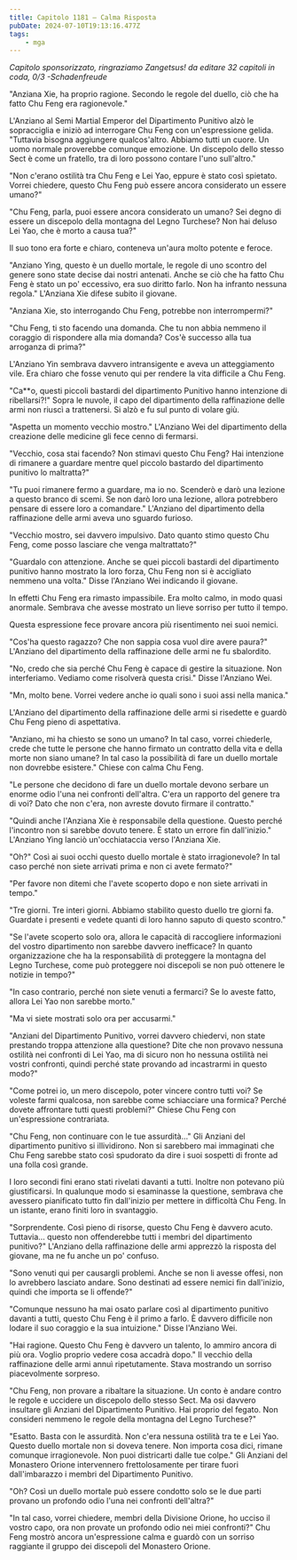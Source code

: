 ```yaml
---
title: Capitolo 1181 – Calma Risposta
pubDate: 2024-07-10T19:13:16.477Z
tags:
    - mga
---
```



<em>Capitolo sponsorizzato, ringraziamo Zangetsus!
da editare
32 capitoli in coda, 0/3
-Schadenfreude</em>


"Anziana Xie, ha proprio ragione. Secondo le regole del duello, ciò che ha fatto Chu Feng era ragionevole."


L'Anziano al Semi Martial Emperor del Dipartimento Punitivo alzò le sopracciglia e iniziò ad interrogare Chu Feng con un'espressione gelida. "Tuttavia bisogna aggiungere qualcos'altro. Abbiamo tutti un cuore. Un uomo normale proverebbe comunque emozione. Un discepolo dello stesso Sect è come un fratello, tra di loro possono contare l'uno sull'altro."


"Non c'erano ostilità tra Chu Feng e Lei Yao, eppure è stato così spietato. Vorrei chiedere, questo Chu Feng può essere ancora considerato un essere umano?"


"Chu Feng, parla, puoi essere ancora considerato un umano? Sei degno di essere un discepolo della montagna del Legno Turchese? Non hai deluso Lei Yao, che è morto a causa tua?"


Il suo tono era forte e chiaro, conteneva un'aura molto potente e feroce.


"Anziano Ying, questo è un duello mortale, le regole di uno scontro del genere sono state decise dai nostri antenati. Anche se ciò che ha fatto Chu Feng è stato un po' eccessivo, era suo diritto farlo. Non ha infranto nessuna regola." L'Anziana Xie difese subito il giovane.


"Anziana Xie, sto interrogando Chu Feng, potrebbe non interrompermi?"


"Chu Feng, ti sto facendo una domanda. Che tu non abbia nemmeno il coraggio di rispondere alla mia domanda? Cos'è successo alla tua arroganza di prima?"


L'Anziano Yin sembrava davvero intransigente e aveva un atteggiamento vile. Era chiaro che fosse venuto qui per rendere la vita difficile a Chu Feng.


"Ca**o, questi piccoli bastardi del dipartimento Punitivo hanno intenzione di ribellarsi?!" Sopra le nuvole, il capo del dipartimento della raffinazione delle armi non riuscì a trattenersi. Si alzò e fu sul punto di volare giù.


"Aspetta un momento vecchio mostro." L'Anziano Wei del dipartimento della creazione delle medicine gli fece cenno di fermarsi.


"Vecchio, cosa stai facendo? Non stimavi questo Chu Feng? Hai intenzione di rimanere a guardare mentre quel piccolo bastardo del dipartimento punitivo lo maltratta?"


"Tu puoi rimanere fermo a guardare, ma io no. Scenderò e darò una lezione a questo branco di scemi. Se non darò loro una lezione, allora potrebbero pensare di essere loro a comandare." L'Anziano del dipartimento della raffinazione delle armi aveva uno sguardo furioso.


"Vecchio mostro, sei davvero impulsivo. Dato quanto stimo questo Chu Feng, come posso lasciare che venga maltrattato?"


"Guardalo con attenzione. Anche se quei piccoli bastardi del dipartimento punitivo hanno mostrato la loro forza, Chu Feng non si è accigliato nemmeno una volta." Disse l'Anziano Wei indicando il giovane.


In effetti Chu Feng era rimasto impassibile. Era molto calmo, in modo quasi anormale. Sembrava che avesse mostrato un lieve sorriso per tutto il tempo.


Questa espressione fece provare ancora più risentimento nei suoi nemici.


"Cos'ha questo ragazzo? Che non sappia cosa vuol dire avere paura?" L'Anziano del dipartimento della raffinazione delle armi ne fu sbalordito.


"No, credo che sia perché Chu Feng è capace di gestire la situazione. Non interferiamo. Vediamo come risolverà questa crisi." Disse l'Anziano Wei.


"Mn, molto bene. Vorrei vedere anche io quali sono i suoi assi nella manica."


L'Anziano del dipartimento della raffinazione delle armi si risedette e guardò Chu Feng pieno di aspettativa.


"Anziano, mi ha chiesto se sono un umano? In tal caso, vorrei chiederle, crede che tutte le persone che hanno firmato un contratto della vita e della morte non siano umane? In tal caso la possibilità di fare un duello mortale non dovrebbe esistere." Chiese con calma Chu Feng.


"Le persone che decidono di fare un duello mortale devono serbare un enorme odio l'una nei confronti dell'altra. C'era un rapporto del genere tra di voi? Dato che non c'era, non avreste dovuto firmare il contratto."


"Quindi anche l'Anziana Xie è responsabile della questione. Questo perché l'incontro non si sarebbe dovuto tenere. È stato un errore fin dall'inizio." L'Anziano Ying lanciò un'occhiataccia verso l'Anziana Xie.


"Oh?" Così ai suoi occhi questo duello mortale è stato irragionevole? In tal caso perché non siete arrivati prima e non ci avete fermato?"


"Per favore non ditemi che l'avete scoperto dopo e non siete arrivati in tempo."


"Tre giorni. Tre interi giorni. Abbiamo stabilito questo duello tre giorni fa. Guardate i presenti e vedete quanti di loro hanno saputo di questo scontro."


"Se l'avete scoperto solo ora, allora le capacità di raccogliere informazioni del vostro dipartimento non sarebbe davvero inefficace? In quanto organizzazione che ha la responsabilità di proteggere la montagna del Legno Turchese, come può proteggere noi discepoli se non può ottenere le notizie in tempo?"


"In caso contrario, perché non siete venuti a fermarci? Se lo aveste fatto, allora Lei Yao non sarebbe morto."


"Ma vi siete mostrati solo ora per accusarmi."


"Anziani del Dipartimento Punitivo, vorrei davvero chiedervi, non state prestando troppa attenzione alla questione? Dite che non provavo nessuna ostilità nei confronti di Lei Yao, ma di sicuro non ho nessuna ostilità nei vostri confronti, quindi perché state provando ad incastrarmi in questo modo?"


"Come potrei io, un mero discepolo, poter vincere contro tutti voi? Se voleste farmi qualcosa, non sarebbe come schiacciare una formica? Perché dovete affrontare tutti questi problemi?" Chiese Chu Feng con un'espressione contrariata.


"Chu Feng, non continuare con le tue assurdità..." Gli Anziani del dipartimento punitivo si illividirono. Non si sarebbero mai immaginati che Chu Feng sarebbe stato così spudorato da dire i suoi sospetti di fronte ad una folla così grande.


I loro secondi fini erano stati rivelati davanti a tutti. Inoltre non potevano più giustificarsi. In qualunque modo si esaminasse la questione, sembrava che avessero pianificato tutto fin dall'inizio per mettere in difficoltà Chu Feng. In un istante, erano finiti loro in svantaggio.


"Sorprendente. Così pieno di risorse, questo Chu Feng è davvero acuto. Tuttavia... questo non offenderebbe tutti i membri del dipartimento punitivo?" L'Anziano della raffinazione delle armi apprezzò la risposta del giovane, ma ne fu anche un po' confuso.


"Sono venuti qui per causargli problemi. Anche se non li avesse offesi, non lo avrebbero lasciato andare. Sono destinati ad essere nemici fin dall'inizio, quindi che importa se li offende?"


"Comunque nessuno ha mai osato parlare così al dipartimento punitivo davanti a tutti, questo Chu Feng è il primo a farlo. È davvero difficile non lodare il suo coraggio e la sua intuizione." Disse l'Anziano Wei.


"Hai ragione. Questo Chu Feng è davvero un talento, lo ammiro ancora di più ora. Voglio proprio vedere cosa accadrà dopo." Il vecchio della raffinazione delle armi annuì ripetutamente. Stava mostrando un sorriso piacevolmente sorpreso.


"Chu Feng, non provare a ribaltare la situazione. Un conto è andare contro le regole e uccidere un discepolo dello stesso Sect. Ma osi davvero insultare gli Anziani del Dipartimento Punitivo. Hai proprio del fegato. Non consideri nemmeno le regole della montagna del Legno Turchese?"


"Esatto. Basta con le assurdità. Non c'era nessuna ostilità tra te e Lei Yao. Questo duello mortale non si doveva tenere. Non importa cosa dici, rimane comunque irragionevole. Non puoi districarti dalle tue colpe." Gli Anziani del Monastero Orione intervennero frettolosamente per tirare fuori dall'imbarazzo i membri del Dipartimento Punitivo.


"Oh? Così un duello mortale può essere condotto solo se le due parti provano un profondo odio l'una nei confronti dell'altra?"


"In tal caso, vorrei chiedere, membri della Divisione Orione, ho ucciso il vostro capo, ora non provate un profondo odio nei miei confronti?" Chu Feng mostrò ancora un'espressione calma e guardò con un sorriso raggiante il gruppo dei discepoli del Monastero Orione.
                                


                                



